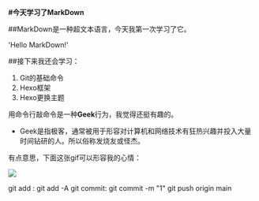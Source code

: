 **#今天学习了MarkDown**

##MarkDown是一种超文本语言，今天我第一次学习了它。

'Hello MarkDown!'

##接下来我还会学习：

1. Git的基础命令
2. Hexo框架
3. Hexo更换主题

用命令行敲命令是一种**Geek**行为，我觉得还挺有趣的。

* Geek是指极客，通常被用于形容对计算机和网络技术有狂热兴趣并投入大量时间钻研的人。所以俗称发烧友或怪杰。

有点意思，下面这张gif可以形容我的心情：

![](https://qgt-style.oss-cn-hangzhou.aliyuncs.com/newcoursep4/g1/g1-2-2/tenor.gif)

git add :
git add -A
git commit:
git commit -m "1"
git push origin main